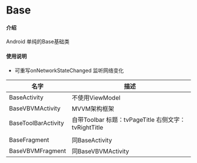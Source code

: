 # Base

#### 介绍

Android 单纯的Base基础类

#### 使用说明
* 可重写onNetworkStateChanged 监听网络变化

| 名字 | 描述 |
| -------------| ---------- |
| BaseActivity | 不使用ViewModel |
| BaseVBVMActivity  |  MVVM架构框架|
| BaseToolBarActivity |  自带Toolbar   标题：tvPageTitle  右侧文字：tvRightTitle |
| | |
| BaseFragment  | 同BaseActivity |
| BaseVBVMFragment| 同BaseVBVMActivity   |
